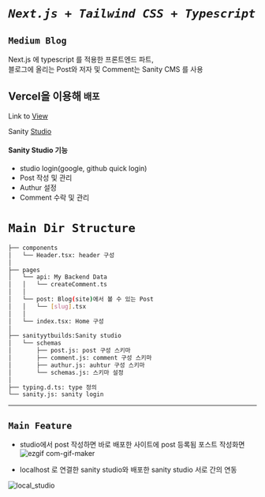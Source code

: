 # ***`Next.js + Tailwind CSS + Typescript`***
## `Medium Blog`
Next.js 에 typescript 를 적용한 프론트엔드 파트,   
블로그에 올리는 Post와 저자 및 Comment는 Sanity CMS 를 사용

## Vercel을 이용해 `배포`
Link to [View](https://sanity-builds.vercel.app/)

Sanity [Studio](https://sanitybuilds.sanity.studio/desk)
#### Sanity Studio 기능
- studio login(google, github quick login) 
- Post 작성 및 관리
- Authur 설정  
- Comment 수락 및 관리
# `Main Dir Structure`
```bash 
├── components
│   └── Header.tsx: header 구성
│
├── pages
│   └── api: My Backend Data
│   │   └── createComment.ts 
│   │
│   └── post: Blog(site)에서 볼 수 있는 Post 
│   │   └── [slug].tsx
│   │
│   └── index.tsx: Home 구성 
│
├── sanityytbuilds:Sanity studio 
│   └── schemas
│       ├── post.js: post 구성 스키마
│       ├── comment.js: comment 구성 스키마
│       ├── authur.js: auhtur 구성 스키마
│       └── schemas.js: 스키마 설정
│
├── typing.d.ts: type 정의
└── sanity.js: sanity login
``` 
---
## `Main Feature`
- studio에서 post 작성하면 바로 배포한 사이트에 post 등록됨 
포스트 작성화면
![ezgif com-gif-maker](https://user-images.githubusercontent.com/45006553/169481049-94eba08f-e63b-4201-80c8-bf414f2b4665.gif)


- localhost 로 연결한 sanity studio와 배포한 sanity studio 서로 간의 연동   
  
![local_studio](https://user-images.githubusercontent.com/45006553/168986775-98e4d47a-6026-4cb3-9cbe-30868cca77d6.gif)

